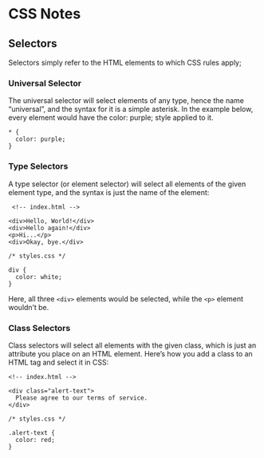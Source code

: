 # CSS Notes

## Selectors

Selectors simply refer to the HTML elements to which CSS rules apply; 

### Universal Selector 

The universal selector will select elements of any type, hence the name “universal”, and the syntax for it is a simple asterisk. In the example below, every element would have the color: purple; style applied to it.

```
* {
  color: purple;
}
```
 
### Type Selectors

A type selector (or element selector) will select all elements of the given element type, and the syntax is just the name of the element:

```
 <!-- index.html -->

<div>Hello, World!</div>
<div>Hello again!</div>
<p>Hi...</p>
<div>Okay, bye.</div>
```

```
/* styles.css */

div {
  color: white;
}
```

Here, all three `<div>` elements would be selected, while the `<p>` element wouldn’t be.

### Class Selectors

Class selectors will select all elements with the given class, which is just an attribute you place on an HTML element. Here’s how you add a class to an HTML tag and select it in CSS:

```
<!-- index.html -->

<div class="alert-text">
  Please agree to our terms of service.
</div>
```

```
/* styles.css */

.alert-text {
  color: red;
}
```